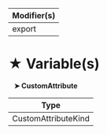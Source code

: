| Modifier(s)                            |
|----------------------------------------|
| export |

# &#9733; Variable(s)

&nbsp;&nbsp; **&#10148; CustomAttribute**

| Type                        |
|-----------------------------|
| CustomAttributeKind |